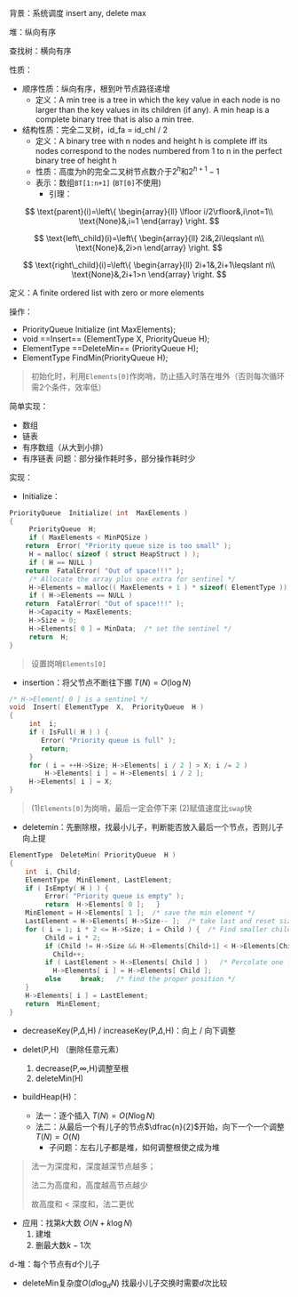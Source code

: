 背景：系统调度 insert any, delete max

堆：纵向有序

查找树：横向有序

性质：

+ 顺序性质：纵向有序，根到叶节点路径递增
	+ 定义：A min tree is a tree in which the key value in each node is no larger than the key values in its children (if any). A min heap is a complete binary tree that is also a min tree.
+ 结构性质：完全二叉树，id_fa = id_chl / 2
	+ 定义：A binary tree with n nodes and height h is complete iff its nodes correspond to the nodes numbered from 1 to n in the perfect binary tree of height h
	+ 性质：高度为h的完全二叉树节点数介于$2^h$和$2^{h+1}-1$
	+ 表示：数组`BT[1:n+1]` (`BT[0]`不使用)
		+ 引理：

$$
\text{parent}(i)=\left\{
\begin{array}{ll}
\lfloor i/2\rfloor&,i\not=1\\
\text{None}&,i=1
\end{array}
\right.
$$

$$
\text{left\_child}(i)=\left\{
\begin{array}{ll}
2i&,2i\leqslant n\\
\text{None}&,2i>n
\end{array}
\right.
$$

$$
\text{right\_child}(i)=\left\{
\begin{array}{ll}
2i+1&,2i+1\leqslant n\\
\text{None}&,2i+1>n
\end{array}
\right.
$$


定义：A finite ordered list with zero or more elements

操作：

+ PriorityQueue Initialize (int MaxElements);
+ void ==Insert== (ElementType X, PriorityQueue H);
+ ElementType ==DeleteMin== (PriorityQueue H);
+ ElementType FindMin(PriorityQueue H);

> 初始化时，利用`Elements[0]`作岗哨，防止插入时落在堆外（否则每次循环需2个条件，效率低）

简单实现：

+ 数组
+ 链表
+ 有序数组（从大到小排）
+ 有序链表
问题：部分操作耗时多，部分操作耗时少

实现：

+ Initialize：
```c
PriorityQueue  Initialize( int  MaxElements ) 
{ 
     PriorityQueue  H; 
     if ( MaxElements < MinPQSize ) 
	return  Error( "Priority queue size is too small" ); 
     H = malloc( sizeof ( struct HeapStruct ) ); 
     if ( H == NULL ) 
	return  FatalError( "Out of space!!!" ); 
     /* Allocate the array plus one extra for sentinel */ 
     H->Elements = malloc(( MaxElements + 1 ) * sizeof( ElementType )); 
     if ( H->Elements == NULL ) 
	return  FatalError( "Out of space!!!" ); 
     H->Capacity = MaxElements; 
     H->Size = 0; 
     H->Elements[ 0 ] = MinData;  /* set the sentinel */
     return  H; 
}
```
> 设置岗哨`Elements[0]`

+ insertion：将父节点不断往下挪  $T(N)=O(\log N)$
```c
/* H->Element[ 0 ] is a sentinel */ 
void  Insert( ElementType  X,  PriorityQueue  H ) 
{ 
     int  i; 
     if ( IsFull( H ) ) { 
		Error( "Priority queue is full" ); 
		return; 
     } 
     for ( i = ++H->Size; H->Elements[ i / 2 ] > X; i /= 2 ) 
		 H->Elements[ i ] = H->Elements[ i / 2 ]; 
     H->Elements[ i ] = X; 
}
```
> (1)`Elements[0]`为岗哨，最后一定会停下来 (2)赋值速度比`swap`快

+ deletemin：先删除根，找最小儿子，判断能否放入最后一个节点，否则儿子向上提
```c
ElementType  DeleteMin( PriorityQueue  H ) 
{ 
    int  i, Child; 
    ElementType  MinElement, LastElement; 
    if ( IsEmpty( H ) ) { 
         Error( "Priority queue is empty" ); 
         return  H->Elements[ 0 ];   } 
    MinElement = H->Elements[ 1 ];  /* save the min element */
    LastElement = H->Elements[ H->Size-- ];  /* take last and reset size */
    for ( i = 1; i * 2 <= H->Size; i = Child ) {  /* Find smaller child */ 
         Child = i * 2; 
         if (Child != H->Size && H->Elements[Child+1] < H->Elements[Child]) 
	       Child++;     
         if ( LastElement > H->Elements[ Child ] )   /* Percolate one level */ 
	       H->Elements[ i ] = H->Elements[ Child ]; 
         else     break;   /* find the proper position */
    } 
    H->Elements[ i ] = LastElement; 
    return  MinElement; 
}
```

+ decreaseKey(P,$\Delta$,H) / increaseKey(P,$\Delta$,H)：向上 / 向下调整

+ delet(P,H) （删除任意元素）
    1. decrease(P,$\infty$,H)调整至根
    2. deleteMin(H)

+ buildHeap(H)：
	+ 法一：逐个插入 $T(N)=O(N\log N)$
	+ 法二：从最后一个有儿子的节点$\dfrac{n}{2}$开始，向下一个一个调整 $T(N)=O(N)$
		+ 子问题：左右儿子都是堆，如何调整根使之成为堆
> 法一为深度和，深度越深节点越多；
> 
> 法二为高度和，高度越高节点越少
> 
> 故高度和 < 深度和，法二更优

+ 应用：找第$k$大数 $O(N+k\log N)$
	1. 建堆
	2. 删最大数$k-1$次

d-堆：每个节点有$d$个儿子

+ deleteMin复杂度$O(d\log_d N)$ 找最小儿子交换时需要$d$次比较
